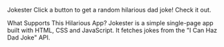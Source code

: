 Jokester
Click a button to get a random hilarious dad joke! Check it out.

What Supports This Hilarious App?
Jokester is a simple single-page app built with HTML, CSS and JavaScript. It fetches jokes from the "I Can Haz Dad Joke" API.